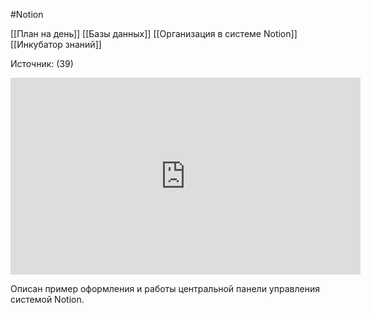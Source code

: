 #Notion

[[План на день]]
[[Базы данных]]
[[Организация в системе Notion]]
[[Инкубатор знаний]]

Источник: (39)
<iframe width="560" height="315" src="https://www.youtube.com/embed/acv0xGE8frU" title="YouTube video player" frameborder="0" allow="accelerometer; autoplay; clipboard-write; encrypted-media; gyroscope; picture-in-picture" allowfullscreen></iframe>

Описан пример оформления и работы центральной панели управления системой Notion.
